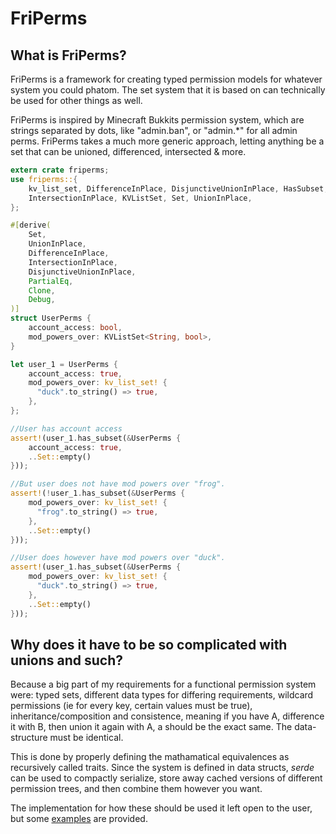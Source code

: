 # FriPerms

## What is FriPerms?

FriPerms is a framework for creating typed permission models for whatever system you could phatom. The set system that it is based on can technically be used for other things as well.

FriPerms is inspired by Minecraft Bukkits permission system, which are strings separated by dots, like "admin.ban", or "admin.\*" for all admin perms. FriPerms takes a much more generic approach, letting anything be a set that can be unioned, differenced, intersected & more.

```rust
extern crate friperms;
use friperms::{
    kv_list_set, DifferenceInPlace, DisjunctiveUnionInPlace, HasSubset, Intersection,
    IntersectionInPlace, KVListSet, Set, UnionInPlace,
};

#[derive(
    Set,
    UnionInPlace,
    DifferenceInPlace,
    IntersectionInPlace,
    DisjunctiveUnionInPlace,
    PartialEq,
    Clone,
    Debug,
)]
struct UserPerms {
    account_access: bool,
    mod_powers_over: KVListSet<String, bool>,
}

let user_1 = UserPerms {
    account_access: true,
    mod_powers_over: kv_list_set! {
      "duck".to_string() => true,
    },
};

//User has account access
assert!(user_1.has_subset(&UserPerms {
    account_access: true,
    ..Set::empty()
}));

//But user does not have mod powers over "frog".
assert!(!user_1.has_subset(&UserPerms {
    mod_powers_over: kv_list_set! {
      "frog".to_string() => true,
    },
    ..Set::empty()
}));

//User does however have mod powers over "duck".
assert!(user_1.has_subset(&UserPerms {
    mod_powers_over: kv_list_set! {
      "duck".to_string() => true,
    },
    ..Set::empty()
}));
```

## Why does it have to be so complicated with unions and such?

Because a big part of my requirements for a functional permission system were: typed sets, different data types for differing requirements, wildcard permissions (ie for every key, certain values must be true), inheritance/composition and consistence, meaning if you have A, difference it with B, then union it again with A, a should be the exact same. The data-structure must be identical.

This is done by properly defining the mathamatical equivalences as recursively called traits. Since the system is defined in data structs, _serde_ can be used to compactly serialize, store away cached versions of different permission trees, and then combine them however you want.

The implementation for how these should be used it left open to the user, but some [examples](./examples) are provided.
